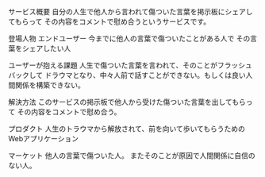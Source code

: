 サービス概要
自分の人生で他人から言われて傷ついた言葉を掲示板にシェアしてもらって
その内容をコメントで慰め合うというサービスです。

登場人物
エンドユーザー
今までに他人の言葉で傷ついたことがある人で
その言葉をシェアしたい人

ユーザーが抱える課題
人生で傷ついた言葉を言われて、そのことがフラッシュバックして
ドラウマとなり、中々人前で話すことができない。もしくは良い人間関係を構築できない。

解決方法
このサービスの掲示板で他人から受けた傷ついた言葉を出してもらって
その内容をコメントで慰め合う。

プロダクト
人生のトラウマから解放されて、前を向いて歩いてもらうためのWebアプリケーション

マーケット
他人の言葉で傷ついた人。
またそのことが原因で人間関係に自信のない人。
